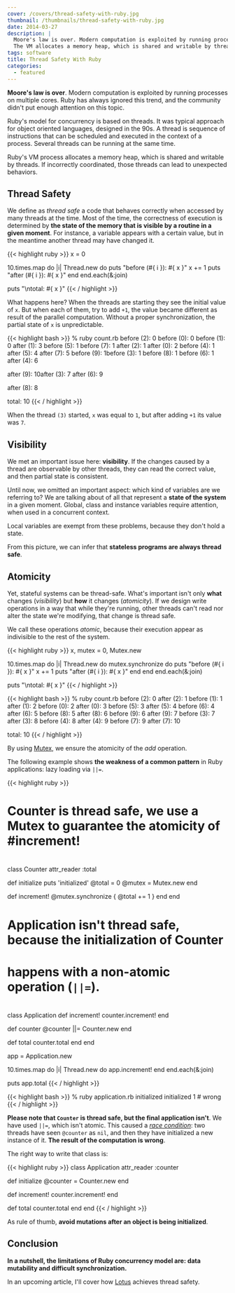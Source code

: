 ```yaml
---
cover: /covers/thread-safety-with-ruby.jpg
thumbnail: /thumbnails/thread-safety-with-ruby.jpg
date: 2014-03-27
description: |
  Moore's law is over. Modern computation is exploited by running processes on multiple cores. Ruby has always ignored this trend, and the community didn't put enough attention on this topic.
  The VM allocates a memory heap, which is shared and writable by threads. If incorrectly coordinated, those threads can lead to unexpected behaviors.
tags: software
title: Thread Safety With Ruby
categories:
  - featured
---
```


**Moore's law is over**.
Modern computation is exploited by running processes on multiple cores.
Ruby has always ignored this trend, and the community didn't put enough attention on this topic.

Ruby's model for concurrency is based on threads.
It was typical approach for object oriented languages, designed in the 90s.
A thread is sequence of instructions that can be scheduled and executed in the context of a process.
Several threads can be running at the same time.

Ruby's VM process allocates a memory heap, which is shared and writable by threads.
If incorrectly coordinated, those threads can lead to unexpected behaviors.

## Thread Safety

We define as _thread safe_ a code that behaves correctly when accessed by many threads at the time.
Most of the time, the correctness of execution is determined by **the state of the memory that is visible by a routine in a given moment**.
For instance, a variable appears with a certain value, but in the meantime another thread may have changed it.

{{< highlight ruby >}}
x = 0

10.times.map do |i|
  Thread.new do
    puts "before (#{ i }): #{ x }"
    x += 1
    puts "after (#{ i }): #{ x }"
  end
end.each(&:join)

puts "\ntotal: #{ x }"
{{< / highlight >}}

What happens here? When the threads are starting they see the initial value of `x`.
But when each of them, try to add `+1`, the value became different as result of the parallel computation.
Without a proper synchronization, the partial state of `x` is unpredictable.

{{< highlight bash >}}
% ruby count.rb
before (2): 0
before (0): 0
before (1): 0
after (1): 3
before (5): 1
before (7): 1
after (2): 1
after (0): 2
before (4): 1
after (5): 4
after (7): 5
before (9): 1before (3): 1
before (8): 1
before (6): 1
after (4): 6

after (9): 10after (3): 7
after (6): 9

after (8): 8

total: 10
{{< / highlight >}}

When the thread `(3)` started, `x` was equal to `1`, but after adding `+1` its value was `7`.

## Visibility

We met an important issue here: **visibility**.
If the changes caused by a thread are observable by other threads, they can read the correct value, and then partial state is consistent.

Until now, we omitted an important aspect: which kind of variables are we referring to?
We are talking about of all that represent a **state of the system** in a given moment.
Global, class and instance variables require attention, when used in a concurrent context.

Local variables are exempt from these problems, because they don't hold a state.

From this picture, we can infer that **stateless programs are always thread safe**.

## Atomicity

Yet, stateful systems can be thread-safe.
What's important isn't only **what** changes (_visibility_) but **how** it changes (_atomicity_).
If we design write operations in a way that while they're running, other threads can't read nor alter the state we're modifying, that change is thread safe.

We call these operations _atomic_, because their execution appear as indivisible to the rest of the system.

{{< highlight ruby >}}
x, mutex = 0, Mutex.new

10.times.map do |i|
  Thread.new do
    mutex.synchronize do
      puts "before (#{ i }): #{ x }"
      x += 1
      puts "after (#{ i }): #{ x }"
    end
  end
end.each(&:join)

puts "\ntotal: #{ x }"
{{< / highlight >}}

{{< highlight bash >}}
% ruby count.rb
before (2): 0
after (2): 1
before (1): 1
after (1): 2
before (0): 2
after (0): 3
before (5): 3
after (5): 4
before (6): 4
after (6): 5
before (8): 5
after (8): 6
before (9): 6
after (9): 7
before (3): 7
after (3): 8
before (4): 8
after (4): 9
before (7): 9
after (7): 10

total: 10
{{< / highlight >}}

By using [Mutex](http://www.ruby-doc.org/core-2.1.1/Mutex.html), we ensure the atomicity of the _add_ operation.

The following example shows **the weakness of a common pattern** in Ruby applications: lazy loading via `||=`.

{{< highlight ruby >}}
##
# Counter is thread safe, we use a Mutex to guarantee the atomicity of #increment!
#
class Counter
  attr_reader :total

  def initialize
    puts 'initialized'
    @total = 0
    @mutex = Mutex.new
  end

  def increment!
    @mutex.synchronize { @total += 1 }
  end
end

##
# Application isn't thread safe, because the initialization of Counter
# happens with a non-atomic operation (`||=`).
#
class Application
  def increment!
    counter.increment!
  end

  def counter
    @counter ||= Counter.new
  end

  def total
    counter.total
  end
end

app = Application.new

10.times.map do |i|
  Thread.new do
    app.increment!
  end
end.each(&:join)

puts app.total
{{< / highlight >}}

{{< highlight bash >}}
% ruby application.rb
initialized
initialized
1 # wrong
{{< / highlight >}}

**Please note that `Counter` is thread safe, but the final application isn't**.
We have used `||=`, which isn't atomic. This caused a [_race condition_](http://en.wikipedia.org/wiki/Race_condition): two threads have seen `@counter` as `nil`, and then they have initialized a new instance of it.
**The result of the computation is wrong**.

The right way to write that class is:

{{< highlight ruby >}}
class Application
  attr_reader :counter

  def initialize
    @counter = Counter.new
  end

  def increment!
    counter.increment!
  end

  def total
    counter.total
  end
end
{{< / highlight >}}

As rule of thumb, **avoid mutations after an object is being initialized**.

## Conclusion

**In a nutshell, the limitations of Ruby concurrency model are: data mutability and difficult synchronization.** 

In an upcoming article, I'll cover how [Lotus](http://lotusrb.org) achieves thread safety.

